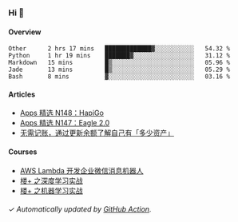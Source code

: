 ### Hi 👋

#### Overview

<!--START_SECTION:waka-->
```text
Other      2 hrs 17 mins   █████████████▓░░░░░░░░░░░   54.32 % 
Python     1 hr 19 mins    ███████▓░░░░░░░░░░░░░░░░░   31.12 % 
Markdown   15 mins         █▒░░░░░░░░░░░░░░░░░░░░░░░   05.96 % 
Jade       13 mins         █▒░░░░░░░░░░░░░░░░░░░░░░░   05.29 % 
Bash       8 mins          ▓░░░░░░░░░░░░░░░░░░░░░░░░   03.16 % 
```
<!--END_SECTION:waka-->

#### Articles

<!-- BLOG:START -->
- [Apps 精选 N148：HapiGo](http://huhuhang.com/post/product-hunt/product-hunt-n148)
- [Apps 精选 N147：Eagle 2.0](http://huhuhang.com/post/product-hunt/product-hunt-n147)
- [无需记账，通过更新余额了解自己有「多少资产」](http://huhuhang.com/post/sspai/64506)
<!-- BLOG:END -->

#### Courses

<!-- SYL:START -->
- [AWS Lambda 开发企业微信消息机器人](https://lanqiao.cn/courses/2868)
- [楼+ 之深度学习实战](https://lanqiao.cn/courses/2617)
- [楼+ 之机器学习实战](https://lanqiao.cn/courses/2616)
<!-- SYL:END -->

###### ✓ Automatically updated by [GitHub Action](https://github.com/huhuhang/huhuhang/actions).

